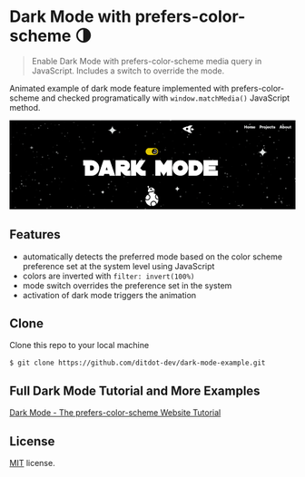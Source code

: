 # Dark Mode with prefers-color-scheme 🌗
> Enable Dark Mode with prefers-color-scheme media query in JavaScript. Includes a switch to override the mode.

Animated example of dark mode feature implemented with prefers-color-scheme and checked programatically with `window.matchMedia()` JavaScript method.

<p align="center">
  <img src="https://github.com/ditdot-dev/dark-mode-example/blob/master/assets/dark-mode-screenshot-2.png?raw=true" alt="Dark Mode Screenshot"/>
</p>

## Features 

- automatically detects the preferred mode based on the color scheme preference set at the system level using JavaScript
- colors are inverted with `filter: invert(100%)`
- mode switch overrides the preference set in the system
- activation of dark mode triggers the animation

## Clone

Clone this repo to your local machine 

```shell
$ git clone https://github.com/ditdot-dev/dark-mode-example.git
```

## Full Dark Mode Tutorial and More Examples

[Dark Mode - The prefers-color-scheme Website Tutorial](https://www.ditdot.hr/en/dark-mode-website-tutorial)

## License

[MIT](https://github.com/ditdot-dev/dark-mode-example/blob/master/LICENSE) license.
